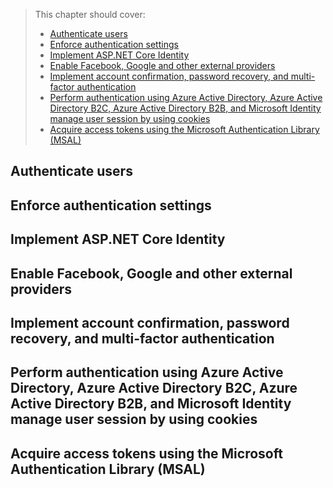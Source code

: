 > This chapter should cover:
> - [Authenticate users]()
> - [Enforce authentication settings]()
> - [Implement ASP.NET Core Identity]()
> - [Enable Facebook, Google and other external providers]()
> - [Implement account confirmation, password recovery, and multi-factor authentication]()
> - [Perform authentication using Azure Active Directory, Azure Active Directory B2C, Azure Active Directory B2B, and Microsoft Identity manage user session by using cookies]()
> - [Acquire access tokens using the Microsoft Authentication Library (MSAL)]()

## Authenticate users
## Enforce authentication settings
## Implement ASP.NET Core Identity
## Enable Facebook, Google and other external providers
## Implement account confirmation, password recovery, and multi-factor authentication
## Perform authentication using Azure Active Directory, Azure Active Directory B2C, Azure Active Directory B2B, and Microsoft Identity manage user session by using cookies
## Acquire access tokens using the Microsoft Authentication Library (MSAL)